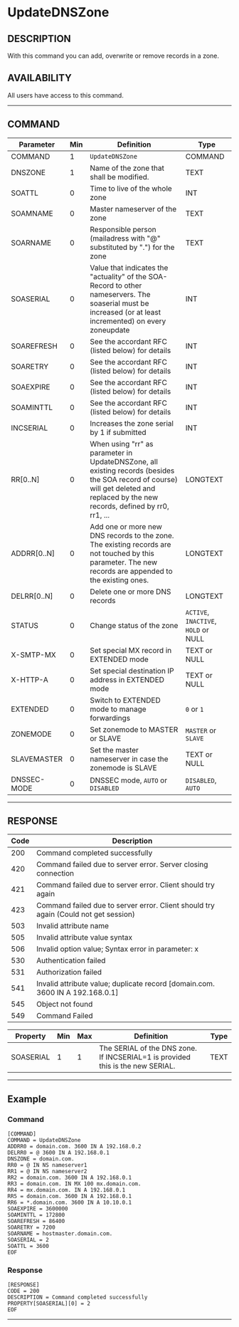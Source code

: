 # UpdateDNSZone

## DESCRIPTION
With this command you can add, overwrite or remove records in a zone.

## AVAILABILITY
All users have access to this command.

----
## COMMAND

Parameter | Min | Definition | Type
---- | ---- | ---- | ----
COMMAND | 1 | `UpdateDNSZone` | COMMAND
DNSZONE | 1 | Name of the zone that shall be modified. | TEXT
SOATTL | 0 | Time to live of the whole zone | INT
SOAMNAME | 0 | Master nameserver of the zone | TEXT
SOARNAME | 0 | Responsible person (mailadress with "@" substituted by ".") for the zone | TEXT
SOASERIAL | 0 | Value that indicates the "actuality" of the SOA-Record to other nameservers. The soaserial must be increased (or at least incremented) on every zoneupdate | INT
SOAREFRESH | 0 | See the accordant RFC (listed below) for details | INT
SOARETRY | 0 | See the accordant RFC (listed below) for details | INT
SOAEXPIRE | 0 | See the accordant RFC (listed below) for details | INT
SOAMINTTL | 0 | See the accordant RFC (listed below) for details | INT
INCSERIAL | 0 | Increases the zone serial by 1 if submitted | INT
RR[0..N] | 0 | When using "rr" as parameter in UpdateDNSZone, all existing records (besides the SOA record of course) will get deleted and replaced by the new records, defined by rr0, rr1, ... | LONGTEXT
ADDRR[0..N] | 0 | Add one or more new DNS records to the zone. The existing records are not touched by this parameter. The new records are appended to the existing ones. | LONGTEXT
DELRR[0..N] | 0 | Delete one or more DNS records | LONGTEXT
STATUS | 0 | Change status of the zone | `ACTIVE`, `INACTIVE`, `HOLD` or NULL
X-SMTP-MX | 0 | Set special MX record in EXTENDED mode | TEXT or NULL
X-HTTP-A | 0 | Set special destination IP address in EXTENDED mode | TEXT or NULL
EXTENDED | 0 | Switch to EXTENDED mode to manage forwardings | `0` or `1`
ZONEMODE | 0 | Set zonemode to MASTER or SLAVE | `MASTER` or `SLAVE`
SLAVEMASTER | 0 | Set the master nameserver in case the zonemode is SLAVE | TEXT or NULL
DNSSEC-MODE | 0 | DNSSEC mode, `AUTO` or `DISABLED` | `DISABLED`, `AUTO`

----
## RESPONSE

Code | Description
---- | ----
200 | Command completed successfully
420 | Command failed due to server error. Server closing connection
421 | Command failed due to server error. Client should try again
423 | Command failed due to server error. Client should try again (Could not get session)
503 | Invalid attribute name
505 | Invalid attribute value syntax
506 | Invalid option value; Syntax error in parameter: x
530 | Authentication failed
531 | Authorization failed
541 | Invalid attribute value; duplicate record [domain.com. 3600 IN A 192.168.0.1]
545 | Object not found
549 | Command Failed

Property | Min | Max | Definition | Type
---- | ---- | ---- | ---- | ----
SOASERIAL | 1 | 1 | The SERIAL of the DNS zone. If INCSERIAL=1 is provided this is the new SERIAL. | TEXT

----
## Example

### Command

```
[COMMAND]
COMMAND = UpdateDNSZone
ADDRR0 = domain.com. 3600 IN A 192.168.0.2
DELRR0 = @ 3600 IN A 192.168.0.1
DNSZONE = domain.com.
RR0 = @ IN NS nameserver1
RR1 = @ IN NS nameserver2
RR2 = domain.com. 3600 IN A 192.168.0.1
RR3 = domain.com. IN MX 100 mx.domain.com.
RR4 = mx.domain.com. IN A 192.168.0.1
RR5 = domain.com. 3600 IN A 192.168.0.1
RR6 = *.domain.com. 3600 IN A 10.10.0.1
SOAEXPIRE = 3600000
SOAMINTTL = 172800
SOAREFRESH = 86400
SOARETRY = 7200
SOARNAME = hostmaster.domain.com.
SOASERIAL = 2
SOATTL = 3600
EOF
```
### Response

```
[RESPONSE]
CODE = 200
DESCRIPTION = Command completed successfully
PROPERTY[SOASERIAL][0] = 2
EOF
```

----
